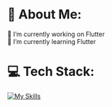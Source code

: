 # 💫 About Me:
🔭 I’m currently working on Flutter<br>🌱 I’m currently learning Flutter<br>


# 💻 Tech Stack:
[![My Skills](https://skillicons.dev/icons?i=flutter,dart,firebase&perline=10)](https://skillicons.dev)

